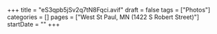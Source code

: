 +++
title = "eS3qpb5jSv2q7tN8Fqci.avif"
draft = false
tags = ["Photos"]
categories = []
pages = ["West St Paul, MN (1422 S Robert Street)"]
startDate = ""
+++
